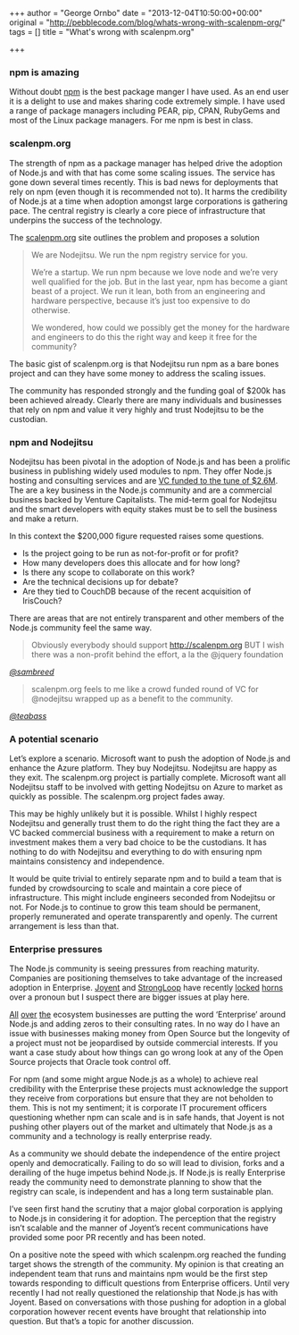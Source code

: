 +++
author = "George Ornbo"
date = "2013-12-04T10:50:00+00:00"
original = "http://pebblecode.com/blog/whats-wrong-with-scalenpm-org/"
tags = []
title = "What's wrong with scalenpm.org"

+++
<h3>npm is amazing</h3>

<p>Without doubt <a href="https://npmjs.org/">npm</a> is the best package manger I have used. As an end user it is a delight to use and makes sharing code extremely simple. I have used a range of package managers including PEAR, pip, CPAN, RubyGems and most of the Linux package managers. For me npm is best in class.</p>

<h3>scalenpm.org</h3>

<p>The strength of npm as a package manager has helped drive the adoption of Node.js and with that has come some scaling issues. The service has gone down several times recently. This is bad news for deployments that rely on npm (even though it is recommended not to). It harms the credibility of Node.js at a time when adoption amongst large corporations is gathering pace. The central registry is clearly a core piece of infrastructure that underpins the success of the technology.</p>

<p>The <a href="https://scalenpm.org/">scalenpm.org</a> site outlines the problem and proposes a solution</p>

<blockquote>
  <p>We are Nodejitsu. We run the npm registry service for you.</p>

  <p>We’re a startup. We run npm because we love node and we’re very well qualified for the job. But in the last year, npm has become a giant beast of a project. We run it lean, both from an engineering and hardware perspective, because it’s just too expensive to do otherwise.</p>

  <p>We wondered, how could we possibly get the money for the hardware and engineers to do this the right way and keep it free for the community?</p>
</blockquote>

<p>The basic gist of scalenpm.org is that Nodejitsu run npm as a bare bones project and can they have some money to address the scaling issues.</p>

<p>The community has responded strongly and the funding goal of $200k has been achieved already. Clearly there are many individuals and businesses that rely on npm and value it very highly and trust Nodejitsu to be the custodian.</p>

<h3>npm and Nodejitsu</h3>

<p>Nodejitsu has been pivotal in the adoption of Node.js and has been a prolific business in publishing widely used modules to npm. They offer Node.js hosting and consulting services and are <a href="http://www.crunchbase.com/company/nodejitsu">VC funded to the tune of $2.6M</a>. The are a key business in the Node.js community and are a commercial business backed by Venture Capitalists. The mid-term goal for Nodejitsu and the smart developers with equity stakes must be to sell the business and make a return.</p>

<p>In this context the $200,000 figure requested raises some questions.</p>

<ul><li>Is the project going to be run as not-for-profit or for profit?</li>
<li>How many developers does this allocate and for how long?</li>
<li>Is there any scope to collaborate on this work?</li>
<li>Are the technical decisions up for debate?</li>
<li>Are they tied to CouchDB because of the recent acquisition of IrisCouch?</li>
</ul>

<p>There are areas that are not entirely transparent and other members of the Node.js community feel the same way.</p>

<blockquote>
  <p>Obviously everybody should support <a href="http://scalenpm.org">http://scalenpm.org</a>  BUT I wish there was a non-profit behind the effort, a la the @jquery foundation</p>
</blockquote>

<p><cite><a href="https://twitter.com/sambreed/status/405788913664421888">@sambreed</a></cite></p>

<blockquote>
  <p>scalenpm.org  feels to me like a crowd funded round of VC for @nodejitsu wrapped up as a benefit to the community.</p>
</blockquote>

<p><cite><a href="https://twitter.com/teabass/status/405467400344068097">@teabass</a></cite></p>

<h3>A potential scenario</h3>

<p>Let&rsquo;s explore a scenario. Microsoft want to push the adoption of Node.js and enhance the Azure platform. They buy Nodejitsu. Nodejitsu are happy as they exit. The scalenpm.org project is partially complete. Microsoft want all Nodejitsu staff to be involved with getting Nodejitsu on Azure to market as quickly as possible. The scalenpm.org project fades away.</p>

<p>This may be highly unlikely but it is possible. Whilst I highly respect Nodejitsu and generally trust them to do the right thing the fact they are a VC backed commercial business with a requirement to make a return on investment makes them a very bad choice to be the custodians. It has nothing to do with Nodejitsu and everything to do with ensuring npm maintains consistency and independence.</p>

<p>It would be quite trivial to entirely separate npm and to build a team that is funded by crowdsourcing to scale and maintain a core piece of infrastructure. This might include engineers seconded from Nodejitsu or not. For Node.js to continue to grow this team should be permanent, properly remunerated and operate transparently and openly. The current arrangement is less than that.</p>

<h3>Enterprise pressures</h3>

<p>The Node.js community is seeing pressures from reaching maturity. Companies are positioning themselves to take advantage of the increased adoption in Enterprise. <a href="http://www.joyent.com/">Joyent</a> and <a href="http://strongloop.com/">StrongLoop</a> have recently <a href="http://www.joyent.com/blog/the-power-of-a-pronoun">locked</a> <a href="http://strongloop.com/strongblog/collaboration-not-derision-in-the-node-community/">horns</a> over a pronoun but I suspect there are bigger issues at play here.</p>

<p><a href="http://www.joyent.com/blog/production-node-js-core-support-for-all">All</a> <a href="https://www.nodejitsu.com/enterprise/npm/">over</a> <a href="http://strongloop.com/strongblog/announcing-strongloop-node-1-0-ga-an-enterprise-ready-node-js-distribution/">the</a> ecosystem businesses are putting the word &lsquo;Enterprise&rsquo; around Node.js and adding zeros to their consulting rates. In no way do I have an issue with businesses making money from Open Source but the longevity of a project must not be jeopardised by outside commercial interests. If you want a case study about how things can go wrong look at any of the Open Source projects that Oracle took control off.</p>

<p>For npm (and some might argue Node.js as a whole) to achieve real credibility with the Enterprise these projects must acknowledge the support they receive from corporations but ensure that they are not beholden to them. This is not my sentiment; it is corporate IT procurement officers questioning whether npm can scale and is in safe hands, that Joyent is not pushing other players out of the market and ultimately that Node.js as a community and a technology is really enterprise ready.</p>

<p>As a community we should debate the independence of the entire project openly and democratically.  Failing to do so will lead to division, forks and a derailing of the huge impetus behind Node.js. If Node.js is really Enterprise ready the community need to demonstrate planning to show that the registry can scale, is independent and has a long term sustainable plan.</p>

<p>I&rsquo;ve seen first hand the scrutiny that a major global corporation is applying to Node.js in considering it for adoption. The perception that the registry isn&rsquo;t scalable and the manner of Joyent&rsquo;s recent communications have provided some poor PR recently and has been noted.</p>

<p>On a positive note the speed with which scalenpm.org reached the funding target shows the strength of the community. My opinion is that creating an independent team that runs and maintains npm would be the first step towards responding to difficult questions from Enterprise officers. Until very recently I had not really questioned the relationship that Node.js has with Joyent. Based on conversations with those pushing for adoption in a global corporation however recent events have brought that relationship into question. But that&rsquo;s a topic for another discussion.</p>
